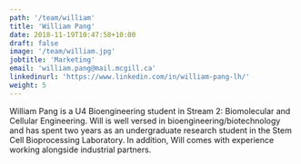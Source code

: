 ```yaml
---
path: '/team/william'
title: 'William Pang'
date: 2018-11-19T10:47:58+10:00
draft: false
image: '/team/william.jpg'
jobtitle: 'Marketing'
email: 'william.pang@mail.mcgill.ca'
linkedinurl: 'https://www.linkedin.com/in/william-pang-lh/'
weight: 5
---
```


William Pang is a U4 Bioengineering student in Stream 2: Biomolecular and Cellular Engineering. Will is well versed in bioengineering/biotechnology and has spent two years as an undergraduate research student in the Stem Cell Bioprocessing Laboratory. In addition, Will comes with experience working alongside industrial partners.

